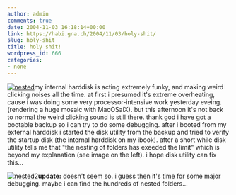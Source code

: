 ```yaml
---
author: admin
comments: true
date: 2004-11-03 16:18:14+00:00
link: https://habi.gna.ch/2004/11/03/holy-shit/
slug: holy-shit
title: holy shit!
wordpress_id: 666
categories:
- none
---
```


[![nested](https://habi.gna.ch/blog/images/nested-tm.jpg)](https://habi.gna.ch/blog/images/nested.jpg)my internal harddisk is acting extremely funky, and making weird clicking noises all the time.
at first i presumed it's extreme overheating, cause i was doing some very processor-intensive work yesterday eveing. (rendering a huge mosaic with MacOSaiX). but this afternoon it's not back to normal the weird clicking sound is still there.
thank god i have got a bootable backup so i can try to do some debugging.
after i booted from my external harddisk i started the disk utility from the backup and tried to verify the startup disk (the internal harddisk on my ibook). after a short while disk utility tells me that "the nesting of folders has exeeded the limit" which is beyond my explanation (see image on the left). i hope disk utility can fix this...

[![nested2](https://habi.gna.ch/blog/images/nested2-tm.jpg)](https://habi.gna.ch/blog/images/nested2.jpg)**update:** doesn't seem so. i guess then it's time for some major debugging. maybe i can find the hundreds of nested folders...   

